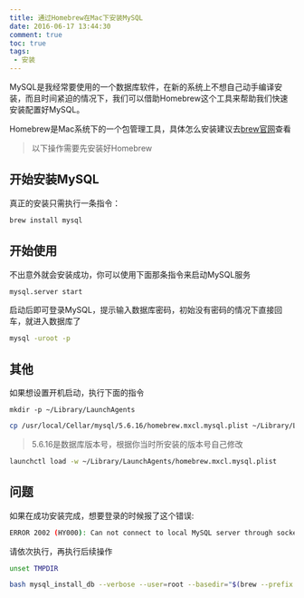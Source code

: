 ```yaml
---
title: 通过Homebrew在Mac下安装MySQL
date: 2016-06-17 13:44:30
comment: true
toc: true
tags:
 - 安装
---
```


MySQL是我经常要使用的一个数据库软件，在新的系统上不想自己动手编译安装，而且时间紧迫的情况下，我们可以借助Homebrew这个工具来帮助我们快速安装配置好MySQL。

<!-- more --> 

Homebrew是Mac系统下的一个包管理工具，具体怎么安装建议去[brew官网](http://brew.sh/index_zh-cn.html)查看

> 以下操作需要先安装好Homebrew


## 开始安装MySQL
真正的安装只需执行一条指令：
``` bash
brew install mysql
```

## 开始使用
不出意外就会安装成功，你可以使用下面那条指令来启动MySQL服务
``` bash
mysql.server start
```

启动后即可登录MySQL，提示输入数据库密码，初始没有密码的情况下直接回车，就进入数据库了
``` bash
mysql -uroot -p
```

## 其他
如果想设置开机启动，执行下面的指令
```
mkdir -p ~/Library/LaunchAgents
```

``` bash
cp /usr/local/Cellar/mysql/5.6.16/homebrew.mxcl.mysql.plist ~/Library/LaunchAgents/
```

> 5.6.16是数据库版本号，根据你当时所安装的版本号自己修改

``` bash
launchctl load -w ~/Library/LaunchAgents/homebrew.mxcl.mysql.plist
```

## 问题

如果在成功安装完成，想要登录的时候报了这个错误:
``` bash
ERROR 2002 (HY000): Can not connect to local MySQL server through socket '/tmp/mysql.sock' (2)
```

请依次执行，再执行后续操作
``` bash
unset TMPDIR
```

``` bash
bash mysql_install_db --verbose --user=root --basedir="$(brew --prefix mysql)"--datadir=/usr/local/var/mysql --tmpdir=/tmp
```